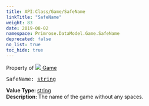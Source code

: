 ```yaml
---
title: API:Class/Game/SafeName
linkTitle: "SafeName"
weight: 83
date: 2019-08-02
namespace: Primrose.DataModel.Game.SafeName
deprecated: false
no_list: true
toc_hide: true
---
```

Property of <a href="/docs/api-reference/Class/Game"><img src="/icons/silk/primrose.png"/>&nbsp;Game</a>
<pre class="method-declaration">
SafeName: <a class="type" href="/docs/api-reference/System/string">string</a></pre>
<b>Value Type: </b>
<a class="type" href="/docs/api-reference/System/string">string</a>
<br/>
<b>Description: </b>
The name of the game without any spaces.

